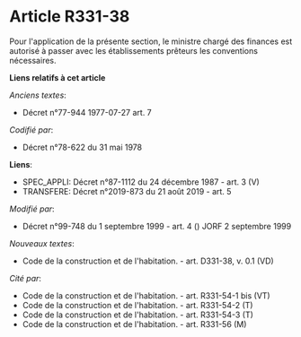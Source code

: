 # Article R331-38

Pour l'application de la présente section, le ministre chargé des finances est autorisé à passer avec les établissements
prêteurs les conventions nécessaires.

**Liens relatifs à cet article**

_Anciens textes_:

  - Décret n°77-944 1977-07-27 art. 7

_Codifié par_:

  - Décret n°78-622 du 31 mai 1978

**Liens**:

  - SPEC_APPLI: Décret n°87-1112 du 24 décembre 1987 - art. 3 (V)
  - TRANSFERE: Décret n°2019-873 du 21 août 2019 - art. 5

_Modifié par_:

  - Décret n°99-748 du 1 septembre 1999 - art. 4 () JORF 2 septembre 1999

_Nouveaux textes_:

  - Code de la construction et de l'habitation. - art. D331-38, v. 0.1 (VD)

_Cité par_:

  - Code de la construction et de l'habitation. - art. R331-54-1 bis (VT)
  - Code de la construction et de l'habitation. - art. R331-54-2 (T)
  - Code de la construction et de l'habitation. - art. R331-54-3 (T)
  - Code de la construction et de l'habitation. - art. R331-56 (M)
